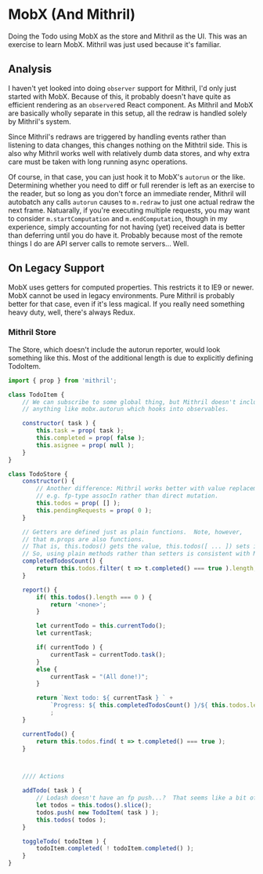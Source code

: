 MobX (And Mithril)
==================

Doing the Todo using MobX as the store and Mithril as the UI.  This was an exercise to learn MobX.  Mithril was just used because it's familiar.



Analysis
--------

I haven't yet looked into doing `observer` support for Mithril, I'd only just started with MobX.  Because of this, it probably doesn't have quite as efficient rendering as an `observer`ed React component.  As Mithril and MobX are basically wholly separate in this setup, all the redraw is handled solely by Mithril's system.

Since Mithril's redraws are triggered by handling events rather than listening to data changes, this changes nothing on the Mithtril side.  This is also why Mithril works well with relatively dumb data stores, and why extra care must be taken with long running async operations.

Of course, in that case, you can just hook it to MobX's `autorun` or the like.  Determining whether you need to diff or full rerender is left as an exercise to the reader, but so long as you don't force an immediate render, Mithril will autobatch any calls `autorun` causes to `m.redraw` to just one actual redraw the next frame.  Natuarally, if you're executing multiple requests, you  may want to consider `m.startComputation` and `m.endComputation`, though in my experience, simply accounting for not having (yet) received data is better than deferring until you do have it.  Probably because most of the remote things I do are API server calls to remote servers...  Well.



On Legacy Support
-----------------

MobX uses getters for computed properties.  This restricts it to IE9 or newer.  MobX cannot be used in legacy environments.  Pure Mithril is probably better for that case, even if it's less magical.  If you really need something heavy duty, well, there's always Redux.


### Mithril Store

The Store, which doesn't include the autorun reporter, would look something like this.  Most of the additional length is due to explicitly defining TodoItem.

```js
import { prop } from 'mithril';

class TodoItem {
	// We can subscribe to some global thing, but Mithril doesn't include
	// anything like mobx.autorun which hooks into observables.

	constructor( task ) {
		this.task = prop( task );
		this.completed = prop( false );
		this.asignee = prop( null );
	}
}

class TodoStore {
	constructor() {
		// Another difference: Mithril works better with value replacement
		// e.g. fp-type assocIn rather than direct mutation.
		this.todos = prop( [] );
		this.pendingRequests = prop( 0 );
	}

	// Getters are defined just as plain functions.  Note, however,
	// that m.props are also functions.
	// That is, this.todos() gets the value, this.todos([ ... ]) sets it.
	// So, using plain methods rather than setters is consistent with Mithril.
	completedTodosCount() {
		return this.todos.filter( t => t.completed() === true ).length;
	}

	report() {
		if( this.todos().length === 0 ) {
			return '<none>';
		}

		let currentTodo = this.currentTodo();
		let currentTask;

		if( currentTodo ) {
			currentTask = currentTodo.task();
		}
		else {
			currentTask = "(All done!)";
		}

		return `Next todo: ${ currentTask } ` +
			`Progress: ${ this.completedTodosCount() }/${ this.todos.length }`
			;
	}

	currentTodo() {
		return this.todos.find( t => t.completed() === true );
	}



	//// Actions

	addTodo( task ) {
		// Lodash doesn't have an fp push...?  That seems like a bit of an ommission.
		let todos = this.todos().slice();
		todos.push( new TodoItem( task ) );
		this.todos( todos );
	}

	toggleTodo( todoItem ) {
		todoItem.completed( ! todoItem.completed() );
	}
}
```
